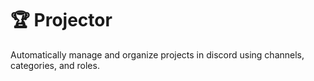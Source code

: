 # 🏆 Projector
Automatically manage and organize projects in discord using channels, categories, and roles.

